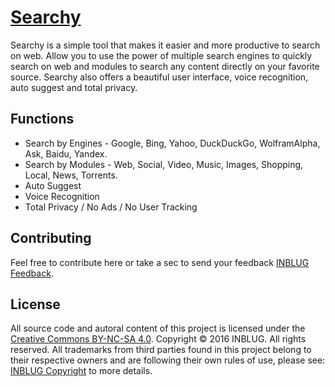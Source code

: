 # [Searchy](http://inblug.com/searchy)

Searchy is a simple tool that makes it easier and more productive to search on web. Allow you to use the power of multiple search engines to quickly search on web and modules to search any content directly on your favorite source. Searchy also offers a beautiful user interface, voice recognition, auto suggest and total privacy.

## Functions
* Search by Engines - Google, Bing, Yahoo, DuckDuckGo, WolframAlpha, Ask, Baidu, Yandex.
* Search by Modules - Web, Social, Video, Music, Images, Shopping, Local, News, Torrents.
* Auto Suggest
* Voice Recognition
* Total Privacy / No Ads / No User Tracking

## Contributing
Feel free to contribute here or take a sec to send your feedback [INBLUG Feedback](http://inblug.com/feedback).

## License
All source code and autoral content of this project is licensed under the [Creative Commons BY-NC-SA 4.0](http://creativecommons.org/licenses/by-nc-sa/4.0/). Copyright © 2016 INBLUG. All rights reserved. All trademarks from third parties found in this project belong to their respective owners and are following their own rules of use, please see: [INBLUG Copyright](http://inblug.com/legal#copyright) to more details.